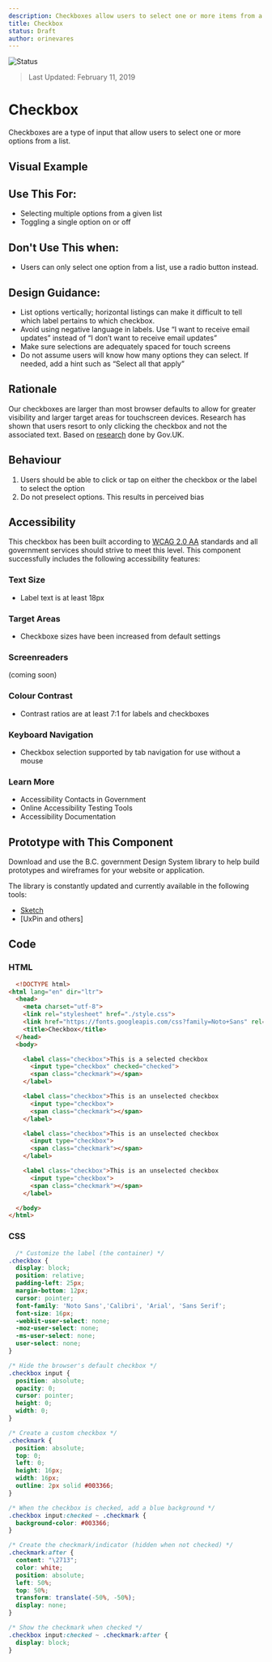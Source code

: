 ```yaml
---
description: Checkboxes allow users to select one or more items from a list.
title: Checkbox
status: Draft
author: orinevares
---
```


![Status](https://img.shields.io/badge/Recommended-Draft-orange.svg)
> Last Updated: February 11, 2019

# Checkbox
Checkboxes are a type of input that allow users to select one or more options from a list.

## Visual Example

<component-preview path="components/checkbox/sample.html" height="150px" width="800px"> </component-preview>

## Use This For:
* Selecting multiple options from a given list
* Toggling a single option on or off

## Don't Use This when:
* Users can only select one option from a list, use a radio button instead.

## Design Guidance:
* List options vertically; horizontal listings can make it difficult to tell which label pertains to which checkbox.
* Avoid using negative language in labels. Use “I want to receive email updates” instead of “I don’t want to receive email updates”
* Make sure selections are adequately spaced for touch screens
* Do not assume users will know how many options they can select. If needed, add a hint such as “Select all that apply” 

## Rationale
Our checkboxes are larger than most browser defaults to allow for greater visibility and larger target areas for touchscreen devices. Research has shown that users resort to only clicking the checkbox and not the associated text.
Based on [research](https://designnotes.blog.gov.uk/2016/11/30/weve-updated-the-radios-and-checkboxes-on-gov-uk/) done by Gov.UK.

## Behaviour
1. Users should be able to click or tap on either the checkbox or the label to select the option
2. Do not preselect options. This results in perceived bias

## Accessibility
This checkbox has been built according to [WCAG 2.0 AA](https://www.w3.org/TR/WCAG20/) standards and all government services should strive to meet this level.  This component successfully includes the following accessibility features:

### Text Size
* Label text is at least 18px

### Target Areas
* Checkboxe sizes have been increased from default settings

### Screenreaders
(coming soon)

### Colour Contrast
* Contrast ratios are at least 7:1 for labels and checkboxes

### Keyboard Navigation
* Checkbox selection supported by tab navigation for use without a mouse

### Learn More
* Accessibility Contacts in Government
* Online Accessibility Testing Tools
* Accessibility Documentation

## Prototype with This Component
Download and use the B.C. government Design System library to help build prototypes and wireframes for your website or application.

The library is constantly updated and currently available in the following tools:

*	[Sketch](https://sketch.cloud/s/Q0bkG)
* [UxPin and others]

## Code
### HTML
```html
  <!DOCTYPE html>
<html lang="en" dir="ltr">
  <head>
    <meta charset="utf-8">
    <link rel="stylesheet" href="./style.css">
    <link href="https://fonts.googleapis.com/css?family=Noto+Sans" rel="stylesheet">
    <title>Checkbox</title>
  </head>
  <body>

    <label class="checkbox">This is a selected checkbox
      <input type="checkbox" checked="checked">
      <span class="checkmark"></span>
    </label>

    <label class="checkbox">This is an unselected checkbox
      <input type="checkbox">
      <span class="checkmark"></span>
    </label>

    <label class="checkbox">This is an unselected checkbox
      <input type="checkbox">
      <span class="checkmark"></span>
    </label>

    <label class="checkbox">This is an unselected checkbox
      <input type="checkbox">
      <span class="checkmark"></span>
    </label>

  </body>
</html>
```

### CSS
```css
  /* Customize the label (the container) */
.checkbox {
  display: block;
  position: relative;
  padding-left: 25px;
  margin-bottom: 12px;
  cursor: pointer;
  font-family: 'Noto Sans','Calibri', 'Arial', 'Sans Serif';
  font-size: 16px;
  -webkit-user-select: none;
  -moz-user-select: none;
  -ms-user-select: none;
  user-select: none;
}

/* Hide the browser's default checkbox */
.checkbox input {
  position: absolute;
  opacity: 0;
  cursor: pointer;
  height: 0;
  width: 0;
}

/* Create a custom checkbox */
.checkmark {
  position: absolute;
  top: 0;
  left: 0;
  height: 16px;
  width: 16px;
  outline: 2px solid #003366;
}

/* When the checkbox is checked, add a blue background */
.checkbox input:checked ~ .checkmark {
  background-color: #003366;
}

/* Create the checkmark/indicator (hidden when not checked) */
.checkmark:after {
  content: "\2713";
  color: white;
  position: absolute;
  left: 50%;
  top: 50%;
  transform: translate(-50%, -50%);
  display: none;
}

/* Show the checkmark when checked */
.checkbox input:checked ~ .checkmark:after {
  display: block;
}
  ```

